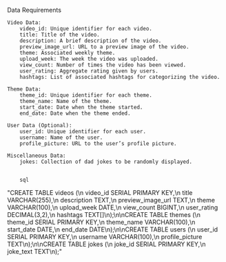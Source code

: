 Data Requirements

    Video Data:
        video_id: Unique identifier for each video.
        title: Title of the video.
        description: A brief description of the video.
        preview_image_url: URL to a preview image of the video.
        theme: Associated weekly theme.
        upload_week: The week the video was uploaded.
        view_count: Number of times the video has been viewed.
        user_rating: Aggregate rating given by users.
        hashtags: List of associated hashtags for categorizing the video.

    Theme Data:
        theme_id: Unique identifier for each theme.
        theme_name: Name of the theme.
        start_date: Date when the theme started.
        end_date: Date when the theme ended.

    User Data (Optional):
        user_id: Unique identifier for each user.
        username: Name of the user.
        profile_picture: URL to the user’s profile picture.

    Miscellaneous Data:
        jokes: Collection of dad jokes to be randomly displayed.


        sql
"CREATE TABLE videos (\n video_id SERIAL PRIMARY KEY,\n title VARCHAR(255),\n description TEXT,\n preview_image_url TEXT,\n theme VARCHAR(100),\n upload_week DATE,\n view_count BIGINT,\n user_rating DECIMAL(3,2),\n hashtags TEXT[]\n);\n\nCREATE TABLE themes (\n theme_id SERIAL PRIMARY KEY,\n theme_name VARCHAR(100),\n start_date DATE,\n end_date DATE\n);\n\nCREATE TABLE users (\n user_id SERIAL PRIMARY KEY,\n username VARCHAR(100),\n profile_picture TEXT\n);\n\nCREATE TABLE jokes (\n joke_id SERIAL PRIMARY KEY,\n joke_text TEXT\n);"